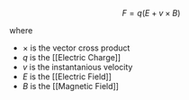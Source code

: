 
$$F = q(E + v \times B)$$

where
- $\times$ is the vector cross product
- $q$ is the [[Electric Charge]]
- $v$ is the instantanious velocity
- $E$ is the [[Electric Field]]
- $B$ is the [[Magnetic Field]]